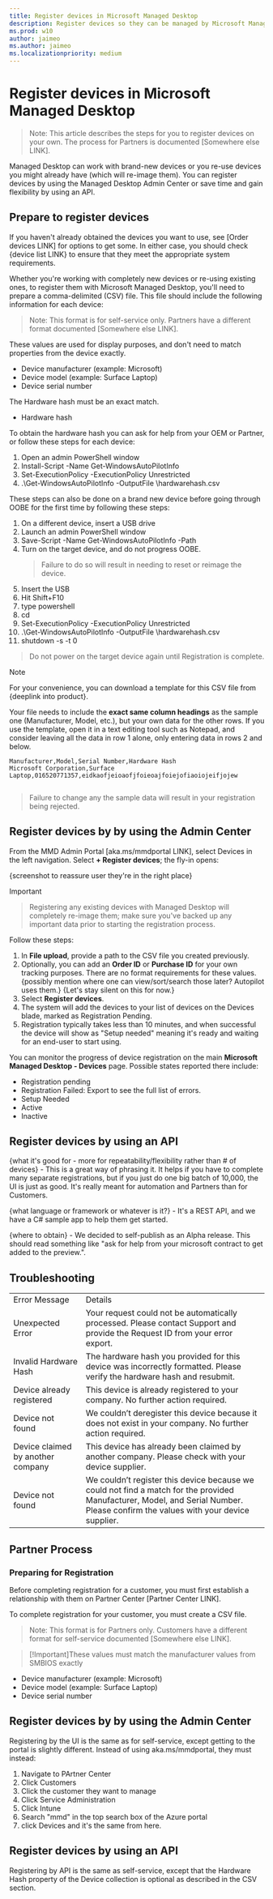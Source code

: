 ```yaml
---
title: Register devices in Microsoft Managed Desktop
description: Register devices so they can be managed by Microsoft Managed Desktop
ms.prod: w10
author: jaimeo
ms.author: jaimeo
ms.localizationpriority: medium
---
```


# Register devices in Microsoft Managed Desktop

[//]: # (This draft version topic focuses on the self-service option--how different is the partner thing?)
>Note: This article describes the steps for you to register devices on your own. The process for Partners is documented [Somewhere else LINK].

Managed Desktop can work with brand-new devices or you re-use devices you might already have (which will re-image them). You can register devices by using the Managed Desktop Admin Center or save time and gain flexibility by using an API.

## Prepare to register devices

If you haven't already obtained the devices you want to use, see [Order devices LINK] for options to get some. In either case, you should check {device list LINK} to ensure that they meet the appropriate system requirements.

Whether you're working with completely new devices or re-using existing ones, to register them with Microsoft Managed Desktop, you'll need to prepare a comma-delimited (CSV) file. This file should include the following information for each device:

>Note: This format is for self-service only. Partners have a different format documented [Somewhere else LINK].

[//]: # (I see a mention in the Word outline of this CSV file being different depending on the "actor"--can you clarify?)
[//]: # (Pretty different - the fields for Manufacturer, Model, and Serial have to be EXACT matches, and Hardware Hash is not required at all.)

These values are used for display purposes, and don't need to match properties from the device exactly.
- Device manufacturer (example: Microsoft) 
- Device model (example: Surface Laptop)
- Device serial number

The Hardware hash must be an exact match.
- Hardware hash

To obtain the hardware hash you can ask for help from your OEM or Partner, or follow these steps for each device:

1. Open an admin PowerShell window
2. Install-Script -Name Get-WindowsAutoPilotInfo
3. Set-ExecutionPolicy -ExecutionPolicy Unrestricted
4. .\Get-WindowsAutoPilotInfo -OutputFile <path>\hardwarehash.csv

These steps can also be done on a brand new device before going through OOBE for the first time by following these steps:

1. On a different device, insert a USB drive
2. Launch an admin PowerShell window
3. Save-Script -Name Get-WindowsAutoPilotInfo -Path <pathToUsb>
4. Turn on the target device, and do not progress OOBE.
    >Failure to do so will result in needing to reset or reimage the device.
5. Insert the USB
6. Hit Shift+F10 
7. type powershell
8. cd <pathToUsb>
9. Set-ExecutionPolicy -ExecutionPolicy Unrestricted
10. .\Get-WindowsAutoPilotInfo -OutputFile <path>\hardwarehash.csv
11. shutdown -s -t 0

>Do not power on the target device again until Registration is complete. 

>[!NOTE]
>For your convenience, you can download a template for this CSV file from {deeplink into product}.

Your file needs to include the **exact same column headings** as the sample one (Manufacturer, Model, etc.), but your own data for the other rows. If you use the template, open it in a text editing tool such as Notepad, and consider leaving all the data in row 1 alone, only entering data in rows 2 and below. 
    
  ```
 Manufacturer,Model,Serial Number,Hardware Hash
  Microsoft Corporation,Surface Laptop,016520771357,eidkaofjeioaofjfoieoajfoiejofiaoiojeifjojew
  
  
  ```
>Failure to change any the sample data will result in your registration being rejected.   

[//]: # (do the devices themselves need any kind of prep or settings? Firewall things? Diag data turned on? Or do they only need to be powered on and on the network? Any other network settings, domain, NAT, or whatever?)
[//]: # (Nope! We make it easy.)

## Register devices by by using the Admin Center

From the MMD Admin Portal [aka.ms/mmdportal LINK], select Devices in the left navigation. Select **+ Register devices**; the fly-in opens:

{screenshot to reassure user they're in the right place}

>[!IMPORTANT]

[//]: # (Sadly this isn't true. We can remove this note - but leaving it now until we have a chance to chat about it.)

>Registering any existing devices with Managed Desktop will completely re-image them; make sure you've backed up any important data prior to starting the registration process.


Follow these steps:

1. In **File upload**, provide a path to the CSV file you created previously.
2. Optionally, you can add an **Order ID** or **Purchase ID** for your own tracking purposes. There are no format requirements for these values. {possibly mention where one can view/sort/search those later? Autopilot uses them.} {Let's stay silent on this for now.}
3. Select **Register devices**.
4. The system will add the devices to your list of devices on the Devices blade, marked as Registration Pending.
5. Registration typically takes less than 10 minutes, and when successful the device will show as "Setup needed" meaning it's ready and waiting for an end-user to start using.

[//]: # (Can we offer any kind of estimate of how long to expect this to take?)
[//]: # (I Like this idea. Added something above.)

You can monitor the progress of device registration on the main **Microsoft Managed Desktop - Devices** page. Possible states reported there include:

[//]: # (possible screenshot highlighting where the status is shown)
[//]: # (maybe better as a table so we can explain what the states mean)

- Registration pending
- Registration Failed: Export to see the full list of errors.
- Setup Needed
- Active
- Inactive


## Register devices by using an API

{what it's good for - more for repeatability/flexibility rather than # of devices} - This is a great way of phrasing it. It helps if you have to complete many separate registrations, but if you just do one big batch of 10,000, the UI is just as good. It's really meant for automation and Partners than for Customers. 

{what language or framework or whatever is it?} - It's a REST API, and we have a C# sample app to help them get started. 

{where to obtain} - We decided to self-publish as an Alpha release. This should read something like "ask for help from your microsoft contract to get added to the preview.". 



## Troubleshooting

[//]: # (kinda depends on how much ends up being needed here. If very little, could go in the same section as table listing progress/outcomes. If more, its own section here. If a lot more, we can make a separate topic for it)

[//]: # (James and Jose are working on changing the Error Codes to be better.)

<table>
    <tr>
        <td>Error Message</td>
        <td>Details</td>
    </tr>
    <tr>
        <td>Unexpected Error</td>
        <td>Your request could not be automatically processed. Please contact Support <link to Ops page> and provide the Request ID from your error export.</td>
    </tr>
    <tr>
        <td>Invalid Hardware Hash</td>
        <td>The hardware hash you provided for this device was incorrectly formatted. Please verify the hardware hash <link to docs> and resubmit. </td>
    </tr>
    <tr>
        <td>Device already registered</td>
        <td>This device is already registered to your company. No further action required.</td>
    </tr>
    <tr>
        <td>Device not found</td>
        <td>We couldn’t deregister this device because it does not exist in your company. No further action required. </td>
    </tr>
    <tr>
        <td>Device claimed by another company</td>
        <td>This device has already been claimed by another company. Please check with your device supplier. </td>
    </tr>
    <tr>
        <td>Device not found</td>
        <td>We couldn’t register this device because we could not find a match for the provided Manufacturer, Model, and Serial Number. Please confirm the values with your device supplier.</td>
    </tr>
    </table>


## Partner Process

### Preparing for Registration 
Before completing registration for a customer, you must first establish a relationship with them on Partner Center [Partner Center LINK].

To complete registration for your customer, you must create a CSV file.
>Note: This format is for Partners only. Customers have a different format for self-service documented [Somewhere else LINK].

>[!Important]These values must match the manufacturer values from SMBIOS exactly
- Device manufacturer (example: Microsoft) 
- Device model (example: Surface Laptop)
- Device serial number

## Register devices by by using the Admin Center
Registering by the UI is the same as for self-service, except getting to the portal is slightly different. Instead of using aka.ms/mmdportal, they must instead:
1. Navigate to PArtner Center
2. Click Customers
3. Click the customer they want to manage
4. Click Service Administration
5. Click Intune
6. Search "mmd" in the top search box of the Azure portal
7. click Devices and it's the same from here.

## Register devices by using an API
Registering by API is the same as self-service, except that the Hardware Hash property of the Device collection is optional as described in the CSV section. 
